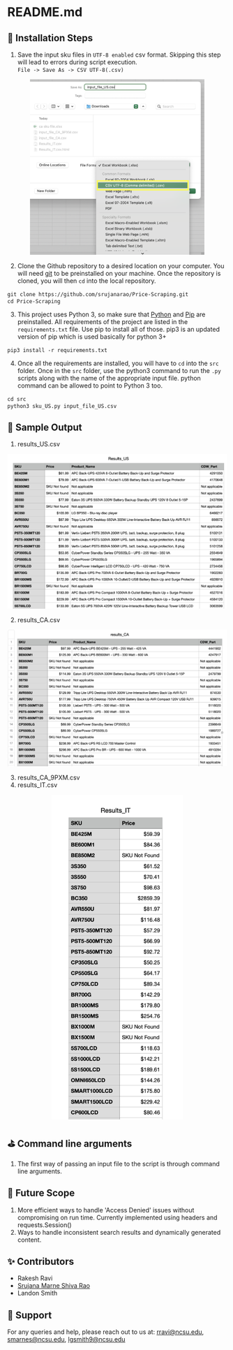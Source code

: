 # README.md


:rocket: Installation Steps
---
1. Save the input sku files in ```UTF-8 enabled``` csv format. Skipping this step will lead to errors during script execution. 
<br> ```File -> Save As -> CSV UTF-8(.csv)```</br>

<p align="center"><img width="400" src="./assets/utf8_csv.png"></p>

2. Clone the Github repository to a desired location on your computer. You will need [git](https://git-scm.com/) to be preinstalled on your machine. Once the repository is cloned, you will then ```cd``` into the local repository.
```
git clone https://github.com/srujanarao/Price-Scraping.git
cd Price-Scraping
```
3. This project uses Python 3, so make sure that [Python](https://www.python.org/downloads/) and [Pip](https://pip.pypa.io/en/stable/installation/) are preinstalled. All requirements of the project are listed in the ```requirements.txt``` file. Use pip to install all of those. pip3 is an updated version of pip which is used basically for python 3+
```
pip3 install -r requirements.txt
```
4. Once all the requirements are installed, you will have to ```cd``` into the ```src``` folder. Once in the ```src``` folder, use the python3 command to run the ```.py``` scripts along with the name of the appropriate input file. python command can be allowed to point to Python 3 too.
```
cd src
python3 sku_US.py input_file_US.csv
```

:page_facing_up: Sample Output
---
 1. results_US.csv

 <p align="center"><img width="800" src="https://github.com/srujanarao/Price-Scraping/blob/main/assets/Results_US.png?raw=true"></p>
 
 2. results_CA.csv
 
 <p align="center"><img width="800" src="https://github.com/srujanarao/Price-Scraping/blob/main/assets/Results_CA.png?raw=true"></p>

 3. results_CA_9PXM.csv
 4. results_IT.csv

<p align="center"><img width="300" src="https://github.com/srujanarao/Price-Scraping/blob/main/assets/Results_IT.png?raw=true"></p>

:golf: Command line arguments
---
1. The first way of passing an input file to the script is through command line arguments.

:thought_balloon: Future Scope
---
1. More efficient ways to handle 'Access Denied' issues without compromising on run time. Currently implemented using headers and requests.Session()
2. Ways to handle inconsistent search results and dynamically generated content.

:sparkles: Contributors
---
- Rakesh Ravi
- [Srujana Marne Shiva Rao](https://github.com/srujanarao)
- Landon Smith

:email: Support
---

For any queries and help, please reach out to us at: rravi@ncsu.edu, smarnes@ncsu.edu, lgsmith9@ncsu.edu

